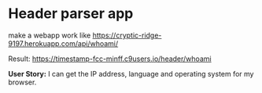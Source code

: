 # Header parser app
make a webapp work like https://cryptic-ridge-9197.herokuapp.com/api/whoami/

Result: https://timestamp-fcc-minff.c9users.io/header/whoami

**User Story:** I can get the IP address, language and operating system for my browser.